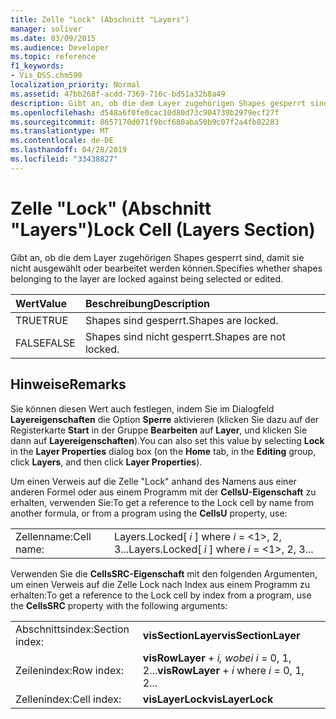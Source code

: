 ```yaml
---
title: Zelle "Lock" (Abschnitt "Layers")
manager: soliver
ms.date: 03/09/2015
ms.audience: Developer
ms.topic: reference
f1_keywords:
- Vis_DSS.chm590
localization_priority: Normal
ms.assetid: 47bb268f-acdd-7369-716c-bd51a32b8a49
description: Gibt an, ob die dem Layer zugehörigen Shapes gesperrt sind, damit sie nicht ausgewählt oder bearbeitet werden können.
ms.openlocfilehash: d548a6f0fe0cac10d80d73c904739b2979ecf27f
ms.sourcegitcommit: 8657170d071f9bcf680aba50b9c07f2a4fb82283
ms.translationtype: MT
ms.contentlocale: de-DE
ms.lasthandoff: 04/28/2019
ms.locfileid: "33438827"
---
```

# <a name="lock-cell-layers-section"></a><span data-ttu-id="7f5e6-103">Zelle "Lock" (Abschnitt "Layers")</span><span class="sxs-lookup"><span data-stu-id="7f5e6-103">Lock Cell (Layers Section)</span></span>

<span data-ttu-id="7f5e6-104">Gibt an, ob die dem Layer zugehörigen Shapes gesperrt sind, damit sie nicht ausgewählt oder bearbeitet werden können.</span><span class="sxs-lookup"><span data-stu-id="7f5e6-104">Specifies whether shapes belonging to the layer are locked against being selected or edited.</span></span>
  
|<span data-ttu-id="7f5e6-105">**Wert**</span><span class="sxs-lookup"><span data-stu-id="7f5e6-105">**Value**</span></span>|<span data-ttu-id="7f5e6-106">**Beschreibung**</span><span class="sxs-lookup"><span data-stu-id="7f5e6-106">**Description**</span></span>|
|:-----|:-----|
|<span data-ttu-id="7f5e6-107">TRUE</span><span class="sxs-lookup"><span data-stu-id="7f5e6-107">TRUE</span></span>  <br/> |<span data-ttu-id="7f5e6-108">Shapes sind gesperrt.</span><span class="sxs-lookup"><span data-stu-id="7f5e6-108">Shapes are locked.</span></span>  <br/> |
|<span data-ttu-id="7f5e6-109">FALSE</span><span class="sxs-lookup"><span data-stu-id="7f5e6-109">FALSE</span></span>  <br/> |<span data-ttu-id="7f5e6-110">Shapes sind nicht gesperrt.</span><span class="sxs-lookup"><span data-stu-id="7f5e6-110">Shapes are not locked.</span></span>  <br/> |
   
## <a name="remarks"></a><span data-ttu-id="7f5e6-111">Hinweise</span><span class="sxs-lookup"><span data-stu-id="7f5e6-111">Remarks</span></span>

<span data-ttu-id="7f5e6-112">Sie können diesen Wert auch festlegen, indem Sie im Dialogfeld **Layereigenschaften** die Option **Sperre** aktivieren (klicken Sie dazu auf der Registerkarte **Start** in der Gruppe **Bearbeiten** auf **Layer**, und klicken Sie dann auf **Layereigenschaften**).</span><span class="sxs-lookup"><span data-stu-id="7f5e6-112">You can also set this value by selecting **Lock** in the **Layer Properties** dialog box (on the **Home** tab, in the **Editing** group, click **Layers**, and then click **Layer Properties**).</span></span>
  
<span data-ttu-id="7f5e6-113">Um einen Verweis auf die Zelle "Lock" anhand des Namens aus einer anderen Formel oder aus einem Programm mit der **CellsU-Eigenschaft** zu erhalten, verwenden Sie:</span><span class="sxs-lookup"><span data-stu-id="7f5e6-113">To get a reference to the Lock cell by name from another formula, or from a program using the **CellsU** property, use:</span></span> 
  
|||
|:-----|:-----|
|<span data-ttu-id="7f5e6-114">Zellenname:</span><span class="sxs-lookup"><span data-stu-id="7f5e6-114">Cell name:</span></span>  <br/> |<span data-ttu-id="7f5e6-115">Layers.Locked[ *i*  ] where  *i*  = <1>, 2, 3...</span><span class="sxs-lookup"><span data-stu-id="7f5e6-115">Layers.Locked[ *i*  ] where  *i*  = <1>, 2, 3...</span></span>  <br/> |
   
<span data-ttu-id="7f5e6-116">Verwenden Sie die **CellsSRC-Eigenschaft** mit den folgenden Argumenten, um einen Verweis auf die Zelle Lock nach Index aus einem Programm zu erhalten:</span><span class="sxs-lookup"><span data-stu-id="7f5e6-116">To get a reference to the Lock cell by index from a program, use the **CellsSRC** property with the following arguments:</span></span> 
  
|||
|:-----|:-----|
|<span data-ttu-id="7f5e6-117">Abschnittsindex:</span><span class="sxs-lookup"><span data-stu-id="7f5e6-117">Section index:</span></span>  <br/> |<span data-ttu-id="7f5e6-118">**visSectionLayer**</span><span class="sxs-lookup"><span data-stu-id="7f5e6-118">**visSectionLayer**</span></span> <br/> |
|<span data-ttu-id="7f5e6-119">Zeilenindex:</span><span class="sxs-lookup"><span data-stu-id="7f5e6-119">Row index:</span></span>  <br/> |<span data-ttu-id="7f5e6-120">**visRowLayer**  +   *i,* *wobei i* = 0, 1, 2...</span><span class="sxs-lookup"><span data-stu-id="7f5e6-120">**visRowLayer** +  *i*  where  *i*  = 0, 1, 2...</span></span>  <br/> |
|<span data-ttu-id="7f5e6-121">Zellenindex:</span><span class="sxs-lookup"><span data-stu-id="7f5e6-121">Cell index:</span></span>  <br/> |<span data-ttu-id="7f5e6-122">**visLayerLock**</span><span class="sxs-lookup"><span data-stu-id="7f5e6-122">**visLayerLock**</span></span> <br/> |
   

